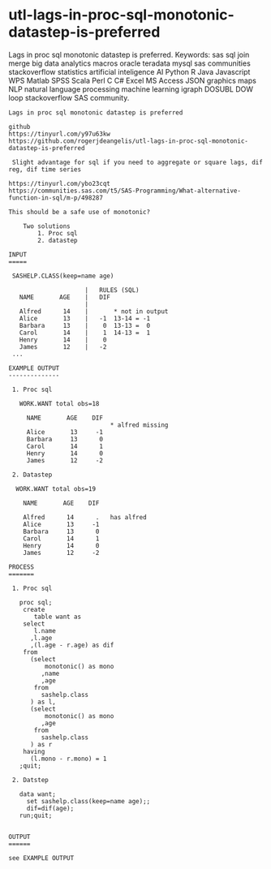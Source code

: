 # utl-lags-in-proc-sql-monotonic-datastep-is-preferred
Lags in proc sql monotonic datastep is preferred.  Keywords: sas sql join merge big data analytics macros oracle teradata mysql sas communities stackoverflow statistics artificial inteligence AI Python R Java Javascript WPS Matlab SPSS Scala Perl C C# Excel MS Access JSON graphics maps NLP natural language processing machine learning igraph DOSUBL DOW loop stackoverflow SAS community.

    Lags in proc sql monotonic datastep is preferred

    github
    https://tinyurl.com/y97u63kw
    https://github.com/rogerjdeangelis/utl-lags-in-proc-sql-monotonic-datastep-is-preferred

     Slight advantage for sql if you need to aggregate or square lags, dif reg, dif time series

    https://tinyurl.com/ybo23cqt
    https://communities.sas.com/t5/SAS-Programming/What-alternative-function-in-sql/m-p/498287

    This should be a safe use of monotonic?

        Two solutions
            1. Proc sql
            2. datastep

    INPUT
    =====

     SASHELP.CLASS(keep=name age)

                         |   RULES (SQL)
       NAME       AGE    |   DIF
                         |
       Alfred      14    |       * not in output
       Alice       13    |   -1  13-14 = -1
       Barbara     13    |    0  13-13 =  0
       Carol       14    |    1  14-13 =  1
       Henry       14    |    0
       James       12    |   -2
     ...

    EXAMPLE OUTPUT
    --------------

     1. Proc sql

       WORK.WANT total obs=18

         NAME       AGE    DIF
                                * alfred missing
         Alice       13     -1
         Barbara     13      0
         Carol       14      1
         Henry       14      0
         James       12     -2

     2. Datastep

      WORK.WANT total obs=19

        NAME       AGE    DIF

        Alfred      14      .   has alfred
        Alice       13     -1
        Barbara     13      0
        Carol       14      1
        Henry       14      0
        James       12     -2

    PROCESS
    =======

     1. Proc sql

       proc sql;
        create
           table want as
        select
           l.name
          ,l.age
          ,(l.age - r.age) as dif
        from
          (select
              monotonic() as mono
             ,name
             ,age
           from
             sashelp.class
          ) as l,
          (select
              monotonic() as mono
             ,age
           from
             sashelp.class
          ) as r
        having
          (l.mono - r.mono) = 1
       ;quit;

     2. Datstep

       data want;
         set sashelp.class(keep=name age);;
         dif=dif(age);
       run;quit;


    OUTPUT
    ======

    see EXAMPLE OUTPUT

